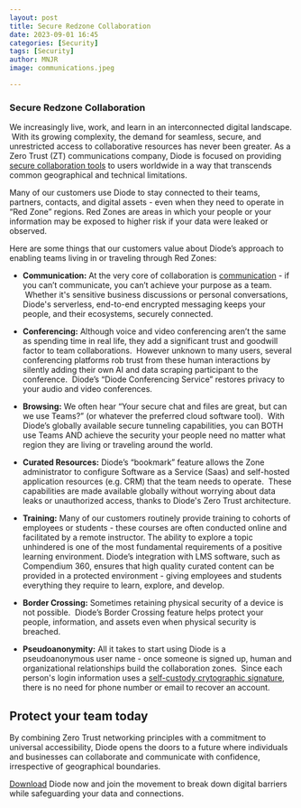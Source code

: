 ```yaml
---
layout: post
title: Secure Redzone Collaboration
date: 2023-09-01 16:45
categories: [Security]
tags: [Security]
author: MNJR
image: communications.jpeg

---
```

### Secure Redzone Collaboration

We increasingly live, work, and learn in an interconnected digital landscape.  With its growing complexity, the demand for seamless, secure, and unrestricted access to collaborative resources has never been greater. As a Zero Trust (ZT) communications company, Diode is focused on providing [secure collaboration tools](https://diode.io/) to users worldwide in a way that transcends common geographical and technical limitations. 

Many of our customers use Diode to stay connected to their teams, partners, contacts, and digital assets - even when they need to operate in “Red Zone” regions. Red Zones are areas in which your people or your information may be exposed to higher risk if your data were leaked or observed.  

Here are some things that our customers value about Diode’s approach to enabling teams living in or traveling through Red Zones:

- **Communication:** At the very core of collaboration is [communication](https://diode.io/teams/#collaboration) - if you can’t communicate, you can’t achieve your purpose as a team.  Whether it's sensitive business discussions or personal conversations, Diode's serverless, end-to-end encrypted messaging keeps your people, and their ecosystems, securely connected.

- **Conferencing:** Although voice and video conferencing aren’t the same as spending time in real life, they add a significant trust and goodwill factor to team collaborations.  However unknown to many users, several conferencing platforms rob trust from these human interactions by silently adding their own AI and data scraping participant to the conference.  Diode’s “Diode Conferencing Service” restores privacy to your audio and video conferences.

- **Browsing:** We often hear “Your secure chat and files are great, but can we use Teams?” (or whatever the preferred cloud software tool).  With Diode’s globally available secure tunneling capabilities, you can BOTH use Teams AND achieve the security your people need no matter what region they are living or traveling around the world.

- **Curated Resources:** Diode’s “bookmark” feature allows the Zone administrator to configure Software as a Service (Saas) and self-hosted application resources (e.g. CRM) that the team needs to operate.  These capabilities are made available globally without worrying about data leaks or unauthorized access, thanks to Diode's Zero Trust architecture.

- **Training:** Many of our customers routinely provide training to cohorts of employees or students - these courses are often conducted online and facilitated by a remote instructor. The ability to explore a topic unhindered is one of the most fundamental requirements of a positive learning environment. Diode’s integration with LMS software, such as Compendium 360, ensures that high quality curated content can be provided in a protected environment - giving employees and students everything they require to learn, explore, and develop.

- **Border Crossing:** Sometimes retaining physical security of a device is not possible.  Diode’s Border Crossing feature helps protect your people, information, and assets even when physical security is breached.

- **Pseudoanonymity:** All it takes to start using Diode is a pseudoanonymous user name - once someone is signed up, human and organizational relationships build the collaboration zones.  Since each person's login information uses a [self-custody crytographic signature](https://diode.io/how-it-works/), there is no need for phone number or email to recover an account.

## Protect your team today

By combining Zero Trust networking principles with a commitment to universal accessibility, Diode opens the doors to a future where individuals and businesses can collaborate and communicate with confidence, irrespective of geographical boundaries. 

[Download](Diode.io/download) Diode now and join the movement to break down digital barriers while safeguarding your data and connections. 

